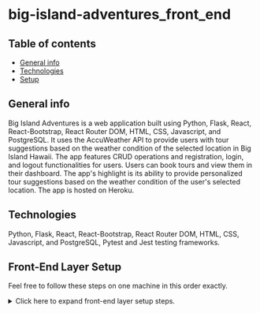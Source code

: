 # big-island-adventures_front_end
## Table of contents
* [General info](#general-info)
* [Technologies](#technologies)
* [Setup](#setup)

## General info
Big Island Adventures is a web application built using Python, Flask, React, React-Bootstrap, React Router DOM, HTML, CSS, Javascript, and PostgreSQL. 
It uses the AccuWeather API to provide users with tour suggestions based on the weather condition of the selected location in Big Island Hawaii. 
The app features CRUD operations and registration, login, and logout functionalities for users. 
Users can book tours and view them in their dashboard. The app's highlight is its ability to provide personalized tour suggestions based on the weather condition of the user's selected location. 
The app is hosted on Heroku.
	
## Technologies
Python, Flask, React, React-Bootstrap, React Router DOM, HTML, CSS, Javascript, and PostgreSQL, Pytest and Jest testing frameworks.
	
## Front-End Layer Setup

Feel free to follow these steps on one machine in this order exactly.

<details>

<summary>Click here to expand front-end layer setup steps.</summary>

### Clone

Clone the forked repo. Do _not_ clone this inside of another project folder, because that will cause issues.

### Scaffold the App

Create a new React app within this project folder. **You must perform this within this front-end project folder**.

```bash
$ npx create-react-app .
```

### Add `axios`

Install axios:

```bash
$ yarn add axios
```

### Creating a `.env` File

Create a file named `.env`.

The front-end layer needs to send API requests to the back-end layer. In order to handle this, the front-end layer repo **must** include a `.env` file with this line:

```
REACT_APP_BACKEND_URL=http://localhost:5000
```

Note that this `REACT_APP_BACKEND_URL` _must_ include `http://`.

Use this environment variable to send your API requests. You can read it by using the expression `process.env.REACT_APP_BACKEND_URL`. For example, we may use it like this in any component:

```js
axios.get(`${process.env.REACT_APP_BACKEND_URL}/boards`, {
    // ...
```

This will make Heroku deployment easier.

### Commit and Push

Commit and push your files to your repo, especially including the `package.json` file!

</details> 
  
